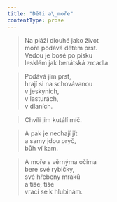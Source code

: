 ```yaml
---
title: "Děti a\_moře"
contentType: prose
---
```


> Na pláži dlouhé jako život  
> moře podává dětem prst.  
> Vedou je bosé po písku  
> lesklém jak benátská zrcadla.

  

> Podává jim prst,  
> hrají si na schovávanou  
> v jeskyních,  
> v lasturách,  
> v dlaních.

  

> Chvíli jim kutálí míč.

  

> A pak je nechají jít  
> a samy jdou pryč,  
> bůh ví kam.

  

> A moře s věrnýma očima  
> bere své rybičky,  
> své hřebeny mraků  
> a tiše, tiše  
> vrací se k hlubinám.
